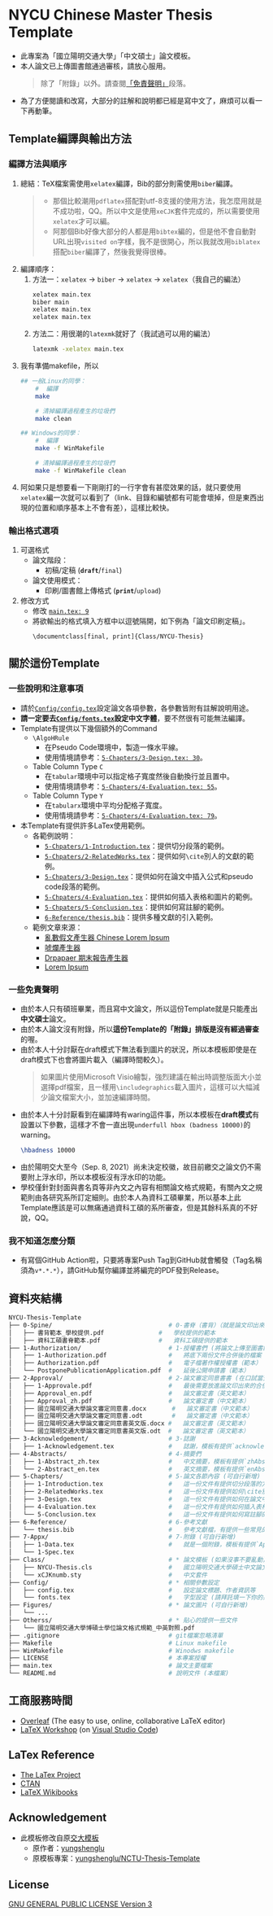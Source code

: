 # NYCU Chinese Master Thesis Template

* 此專案為「國立陽明交通大學」「中文碩士」論文模板。
* 本人論文已上傳圖書館通過審核，請放心服用。
    > 除了「附錄」以外。請查閱[「免責聲明」](#一些免責聲明)段落。
* 為了方便閱讀和改寫，大部分的註解和說明都已經是寫中文了，麻煩可以看一下再動筆。
## Template編譯與輸出方法

### 編譯方法與順序
1.  總結：TeX檔案需使用`xelatex`編譯，Bib的部分則需使用`biber`編譯。
    > * 那個比較潮用`pdflatex`搭配對utf-8支援的使用方法，我怎麼用就是不成功啦，QQ。所以中文是使用`xeCJK`套件完成的，所以需要使用`xelatex`才可以編。
    > * 阿那個Bib好像大部分的人都是用`bibtex`編的，但是他不會自動對URL出現`visited on`字樣，我不是很開心，所以我就改用`biblatex`搭配`biber`編譯了，然後我覺得很棒。
2.  編譯順序：
    1.  方法一：`xelatex` -> `biber` -> `xelatex` -> `xelatex`（我自己的編法）
        ```bash
        xelatex main.tex
        biber main
        xelatex main.tex
        xelatex main.tex
        ```
    2. 方法二：用很潮的`latexmk`就好了（我試過可以用的編法）
        ```bash
        latexmk -xelatex main.tex
        ```
3.  我有準備makefile，所以
    ```bash
    ## 一般Linux的同學：
        #  編譯
        make            

        # 清掉編譯過程產生的垃圾們
        make clean
    
    ## Windows的同學：
        #  編譯
        make -f WinMakefile

        # 清掉編譯過程產生的垃圾們
        make -f WinMakefile clean
    ```
4. 阿如果只是想要看一下剛剛打的一行字會有甚麼效果的話，就只要使用`xelatex`編一次就可以看到了（link、目錄和編號都有可能會壞掉，但是東西出現的位置和順序基本上不會有差），這樣比較快。
### 輸出格式選項
1.  可選格式
    * 論文階段：
        * 初稿/定稿 (**`draft`**/`final`)
    * 論文使用模式：
        * 印刷/圖書館上傳格式 (**`print`**/`upload`)
2.  修改方式
    * 修改 [`main.tex: 9`](main.tex#L9)
    * 將欲輸出的格式填入方框中以逗號隔開，如下例為「論文印刷定稿」。
        ```latex=9
        \documentclass[final, print]{Class/NYCU-Thesis}
        ```
## 關於這份Template

### 一些說明和注意事項
* 請於[`Config/config.tex`](Config/config.tex)設定論文各項參數，各參數皆附有註解說明用途。
* **請一定要去[`Config/fonts.tex`](Config/fonts.tex)設定中文字體**，要不然很有可能無法編譯。
* Template有提供以下幾個額外的Command
    * `\AlgoHRule`
        * 在Pseudo Code環境中，製造一條水平線。
        * 使用情境請參考：[`5-Chapters/3-Design.tex: 30`](5-Chapters/3-Design.tex#L30)。
    * Table Column Type `C`
        * 在`tabular`環境中可以指定格子寬度然後自動換行並且置中。
        * 使用情境請參考：[`5-Chapters/4-Evaluation.tex: 55`](5-Chapters/4-Evaluation.tex#L55)。
    * Table Column Type `Y`
        * 在`tabularx`環境中平均分配格子寬度。
        * 使用情境請參考：[`5-Chapters/4-Evaluation.tex: 79`](5-Chapters/4-Evaluation.tex#L79)。
* 本Template有提供許多LaTex使用範例。
    * 各範例說明：
        * [`5-Chpaters/1-Introduction.tex`](5-Chapters/1-Introduction.tex)：提供切分段落的範例。
        * [`5-Chpaters/2-RelatedWorks.tex`](5-Chapters/2-RelatedWorks.tex)：提供如何`\cite`別人的文獻的範例。
        * [`5-Chpaters/3-Design.tex`](5-Chapters/3-Design.tex)：提供如何在論文中插入公式和pseudo code段落的範例。
        * [`5-Chpaters/4-Evaluation.tex`](5-Chapters/4-Evaluation.tex)：提供如何插入表格和圖片的範例。
        * [`5-Chpaters/5-Conclusion.tex`](5-Chapters/5-Conclusion.tex)：提供如何寫註腳的範例。
        * [`6-Reference/thesis.bib`](6-Reference/thesis.bib)：提供多種文獻的引入範例。
    * 範例文章來源：
        * [亂數假文產生器 Chinese Lorem Ipsum](http://www.richyli.com/tool/loremipsum/)
        * [唬爛產生器](https://howtobullshit.me/)
        * [Drpapaer 期末報告產生器](https://drpaper.neocities.org/)
        * [Lorem Ipsum](https://www.lipsum.com/)
### 一些免責聲明
* 由於本人只有碩班畢業，而且寫中文論文，所以這份Template就是只能產出**中文碩士**論文。
* 由於本人論文沒有附錄，所以**這份Template的「附錄」排版是沒有經過審查**的喔。
* 由於本人十分討厭在draft模式下無法看到圖片的狀況，所以本模板即使是在draft模式下也會將圖片載入（編譯時間較久）。
    > 如果圖片使用Microsoft Visio繪製，強烈建議在輸出時調整版面大小並選擇pdf檔案，且一樣用`\includegraphics`載入圖片，這樣可以大幅減少論文檔案大小，並加速編譯時間。
* 由於本人十分討厭看到在編譯時有waring這件事，所以本模板在**draft模式**有設置以下參數，這樣才不會一直出現`underfull hbox (badness 10000)`的warning。
    ```latex
    \hbadness 10000
    ```
* 由於陽明交大至今（Sep. 8, 2021）尚未決定校徽，故目前繳交之論文仍不需要附上浮水印，所以本模板沒有浮水印的功能。
* 學校僅針對封面與書名頁等非內文之內容有相關論文格式規範，有關內文之規範則由各研究系所訂定細則。由於本人為資科工碩畢業，所以基本上此Template應該是可以無痛通過資科工碩的系所審查，但是其餘科系真的不好說，QQ。

### 我不知道怎麼分類
* 有寫個GitHub Action啦，只要將專案Push Tag到GitHub就會觸發（Tag名稱須為`v*.*.*`），請GitHub幫你編譯並將編完的PDF發到Release。
## 資料夾結構

```bash
NYCU-Thesis-Template
├── 0-Spine/                                # 0-書脊（書背）（就是論文印出來後面的那一條啦）
│   ├── 書背範本_學校提供.pdf               #   學校提供的範本
│   ├── 資科工碩書脊範本.pdf                #   資科工碩提供的範本
├── 1-Authorization/                        # 1-授權書們 (將論文上傳至圖書館通過審核後，可以拿到的文件們)
│   ├── 1-Authorization.pdf                 #   將底下兩份文件合併後的檔案（可以在main.tex中提供給模板使用）
│   ├── Authorization.pdf                   #   電子檔著作權授權書（範本）
│   └── PostponePublicationApplication.pdf  #   延後公開申請書（範本）
├── 2-Approval/                             # 2-論文審定同意書書 (在口試當天要給口委簽名的一份文件)
│   ├── 1-Approvale.pdf                     #   最後需要放進論文印出來的合併檔
│   ├── Approval_en.pdf                     #   論文審定書（英文範本）
│   ├── Approval_zh.pdf                     #   論文審定書（中文範本）
│   ├── 國立陽明交通大學論文審定同意書.docx       #   論文審定書（中文範本）
│   ├── 國立陽明交通大學論文審定同意書.odt        #   論文審定書（中文範本）
│   ├── 國立陽明交通大學論文審定同意書英文版.docx #   論文審定書（英文範本）
│   └── 國立陽明交通大學論文審定同意書英文版.odt  #   論文審定書（英文範本）
├── 3-Acknowledgement/                      # 3-誌謝
│   ├── 1-Acknowledgement.tex               #   誌謝，模板有提供`acknowledgement` enviroment可以使用。
├── 4-Abstracts/                            # 4-摘要們
│   ├── 1-Abstract_zh.tex                   #   中文摘要，模板有提供`zhAbstract` enviroment可以使用。
│   └── 2-Abstract_en.tex                   #   英文摘要，模板有提供`enAbstract` enviroment可以使用。
├── 5-Chapters/                             # 5-論文各節內容 (可自行新增)
│   ├── 1-Introduction.tex                  #   這一份文件有提供切分段落的方法
│   ├── 2-RelatedWorks.tex                  #   這一份文件有提供如何\cite別人的文獻的方法
│   ├── 3-Design.tex                        #   這一份文件有提供如何在論文中插入公式和pseudo code段落的方法
│   ├── 4-Evaluation.tex                    #   這一份文件有提供如何插入表格和圖片的方法
│   └── 5-Conclusion.tex                    #   這一份文件有提供如何寫註腳的方法
├── 6-Reference/                            # 6-參考文獻
│   └── thesis.bib                          #   參考文獻檔，有提供一些常見的文獻引入範例
├── 7-Appx/                                 # 7-附錄 (可自行新增)
│   ├── 1-Data.tex                          #   就是一個附錄，模板有提供`Appx` environment可以使用。
│   └── 1-Spec.tex                                     
├── Class/                                  # * 論文模板 (如果沒事不要亂動)
│   ├── NYCU-Thesis.cls                     #   國立陽明交通大學碩士中文論文模板
│   └── xCJKnumb.sty                        #   中文套件
├── Config/                                 # * 相關參數設定
│   ├── config.tex                          #   設定論文標題、作者資訊等
│   └── fonts.tex                           #   字型設定 (請拜託填一下你的系統字體名稱)
├── Figures/                                # * 論文圖片 (可自行新增)
│   └── ...
├── Otherss/                                # * 貼心的提供一些文件
│   └── 國立陽明交通大學博碩士學位論文格式規範_中英對照.pdf
├── .gitignore                              # git檔案忽略清單
├── Makefile                                # Linux makefile
├── WinMakefile                             # Winodws makefile
├── LICENSE                                 # 本專案授權
├── main.tex                                # 論文主要檔案
└── README.md                               # 說明文件 (本檔案)
```

## 工商服務時間

* [Overleaf](https://www.overleaf.com/) (The easy to use, online, collaborative LaTeX editor)
* [LaTeX Workshop](https://marketplace.visualstudio.com/items?itemName=James-Yu.latex-workshop) (on [Visual Studio Code](https://code.visualstudio.com/))

## LaTex Reference

* [The LaTex Project](https://www.latex-project.org/)
* [CTAN](https://www.ctan.org/)
* [LaTeX Wikibooks](https://en.wikibooks.org/wiki/LaTeX)

## Acknowledgement

* 此模板修改自原[交大模板](https://github.com/yungshenglu/NCTU-Thesis-Template)
    * 原作者：[yungshenglu](https://github.com/yungshenglu)
    * 原模板專案：[yungshenglu/NCTU-Thesis-Template](https://github.com/yungshenglu/NCTU-Thesis-Template)

## License

[GNU GENERAL PUBLIC LICENSE Version 3](LICENSE)